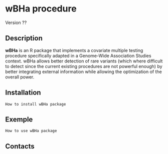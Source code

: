# wBHa procedure
Version ??

## Description

**wBHa** is an R package that implements a covariate multiple testing procedure specifically adapted in a Genome-Wide Association Studies context. wBHa allows better detection of rare variants (which where difficult to detect since the current existing procedures are not powerful enough) by better integrating external information while allowing the optimization of the overall power.

## Installation

`How to install wBHa package`

## Exemple

`How to use wBHa package`

## Contacts
